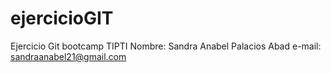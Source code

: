 # ejercicioGIT
Ejercicio Git bootcamp TIPTI
Nombre: Sandra Anabel Palacios Abad
e-mail: sandraanabel21@gmail.com
